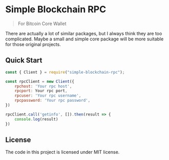 # Simple Blockchain RPC
> For Bitcoin Core Wallet

There are actually a lot of similar packages, but I always think they are too complicated. Maybe a small and simple core package will be more suitable for those original projects.

## Quick Start

```js
const { Client } = require("simple-blockchain-rpc");

const rpcClient = new Client({
    rpchost: 'Your rpc host',
    rpcport: Your rpc port,
    rpcuser: 'Your rpc username',
    rpcpassword: 'Your rpc password',
})

rpcClient.call('getinfo', []).then(result => {
    console.log(result)
})
```
## License

The code in this project is licensed under MIT license.